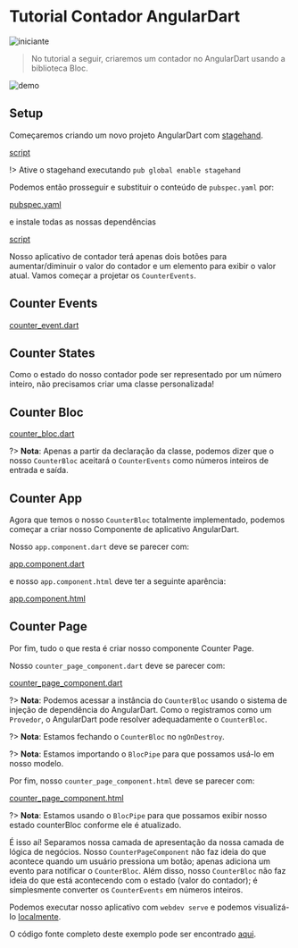 # Tutorial Contador AngularDart

![iniciante](https://img.shields.io/badge/level-beginner-green.svg)

> No tutorial a seguir, criaremos um contador no AngularDart usando a biblioteca Bloc.

![demo](../assets/gifs/angular_counter.gif)

## Setup

Começaremos criando um novo projeto AngularDart com [stagehand](https://github.com/dart-lang/stagehand).

[script](../_snippets/angular_counter_tutorial/stagehand.sh.md ':include')

!> Ative o stagehand executando `pub global enable stagehand`

Podemos então prosseguir e substituir o conteúdo de `pubspec.yaml` por:

[pubspec.yaml](../_snippets/angular_counter_tutorial/pubspec.yaml.md ':include')

e instale todas as nossas dependências

[script](../_snippets/angular_counter_tutorial/install.sh.md ':include')

Nosso aplicativo de contador terá apenas dois botões para aumentar/diminuir o valor do contador e um elemento para exibir o valor atual. Vamos começar a projetar os `CounterEvents`.

## Counter Events

[counter_event.dart](../_snippets/angular_counter_tutorial/counter_event.dart.md ':include')

## Counter States

Como o estado do nosso contador pode ser representado por um número inteiro, não precisamos criar uma classe personalizada!

## Counter Bloc

[counter_bloc.dart](../_snippets/angular_counter_tutorial/counter_bloc.dart.md ':include')

?> **Nota**: Apenas a partir da declaração da classe, podemos dizer que o nosso `CounterBloc` aceitará o `CounterEvents` como números inteiros de entrada e saída.

## Counter App

Agora que temos o nosso `CounterBloc` totalmente implementado, podemos começar a criar nosso Componente de aplicativo AngularDart.

Nosso `app.component.dart` deve se parecer com:

[app.component.dart](../_snippets/angular_counter_tutorial/app_component.dart.md ':include')

e nosso `app.component.html` deve ter a seguinte aparência:

[app.component.html](../_snippets/angular_counter_tutorial/app_component.html.md ':include')

## Counter Page

Por fim, tudo o que resta é criar nosso componente Counter Page.

Nosso `counter_page_component.dart` deve se parecer com:

[counter_page_component.dart](../_snippets/angular_counter_tutorial/counter_page_component.dart.md ':include')

?> **Nota**: Podemos acessar a instância do `CounterBloc` usando o sistema de injeção de dependência do AngularDart. Como o registramos como um `Provedor`, o AngularDart pode resolver adequadamente o `CounterBloc`.

?> **Nota**: Estamos fechando o `CounterBloc` no `ngOnDestroy`.

?> **Nota**: Estamos importando o `BlocPipe` para que possamos usá-lo em nosso modelo.

Por fim, nosso `counter_page_component.html` deve se parecer com:

[counter_page_component.html](../_snippets/angular_counter_tutorial/counter_page_component.html.md ':include')

?> **Nota**: Estamos usando o `BlocPipe` para que possamos exibir nosso estado counterBloc conforme ele é atualizado.

É isso aí! Separamos nossa camada de apresentação da nossa camada de lógica de negócios. Nosso `CounterPageComponent` não faz ideia do que acontece quando um usuário pressiona um botão; apenas adiciona um evento para notificar o `CounterBloc`. Além disso, nosso `CounterBloc` não faz ideia do que está acontecendo com o estado (valor do contador); é simplesmente converter os `CounterEvents` em números inteiros.

Podemos executar nosso aplicativo com `webdev serve` e podemos visualizá-lo [localmente](http://localhost:8080).

O código fonte completo deste exemplo pode ser encontrado [aqui](https://github.com/mit-73/Bloc/tree/master/examples/angular_counter).
